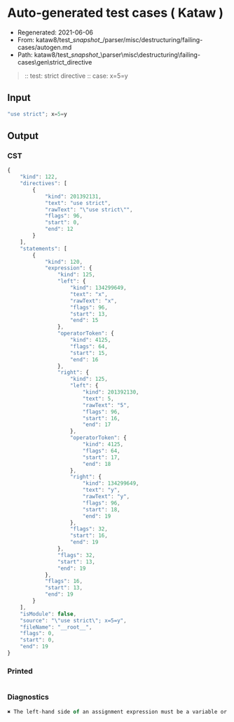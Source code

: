# Auto-generated test cases ( Kataw )
- Regenerated: 2021-06-06
- From: kataw8/test\__snapshot__/parser/misc/destructuring/failing-cases/autogen.md
- Path: kataw8/test\__snapshot__\parser\misc\destructuring\failing-cases\gen\strict_directive
> :: test: strict directive
> :: case: x=5=y
## Input

`````js
"use strict"; x=5=y
`````
## Output

### CST

```javascript
{
    "kind": 122,
    "directives": [
        {
            "kind": 201392131,
            "text": "use strict",
            "rawText": "\"use strict\"",
            "flags": 96,
            "start": 0,
            "end": 12
        }
    ],
    "statements": [
        {
            "kind": 120,
            "expression": {
                "kind": 125,
                "left": {
                    "kind": 134299649,
                    "text": "x",
                    "rawText": "x",
                    "flags": 96,
                    "start": 13,
                    "end": 15
                },
                "operatorToken": {
                    "kind": 4125,
                    "flags": 64,
                    "start": 15,
                    "end": 16
                },
                "right": {
                    "kind": 125,
                    "left": {
                        "kind": 201392130,
                        "text": 5,
                        "rawText": "5",
                        "flags": 96,
                        "start": 16,
                        "end": 17
                    },
                    "operatorToken": {
                        "kind": 4125,
                        "flags": 64,
                        "start": 17,
                        "end": 18
                    },
                    "right": {
                        "kind": 134299649,
                        "text": "y",
                        "rawText": "y",
                        "flags": 96,
                        "start": 18,
                        "end": 19
                    },
                    "flags": 32,
                    "start": 16,
                    "end": 19
                },
                "flags": 32,
                "start": 13,
                "end": 19
            },
            "flags": 16,
            "start": 13,
            "end": 19
        }
    ],
    "isModule": false,
    "source": "\"use strict\"; x=5=y",
    "fileName": "__root__",
    "flags": 0,
    "start": 0,
    "end": 19
}
```

### Printed

```javascript

```

### Diagnostics

```javascript
✖ The left-hand side of an assignment expression must be a variable or a property access - start: 17, end: 18

```

